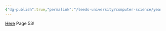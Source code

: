 ```yaml
---
{"dg-publish":true,"permalink":"/leeds-university/computer-science/year-2/operating-systems/revision/w7-scheduling/p6-scheduling-with-deadlines-real-time-processing/"}
---
```



[Here](file:///home/tcarey/Downloads/slides(5).pdf)
Page 53!
